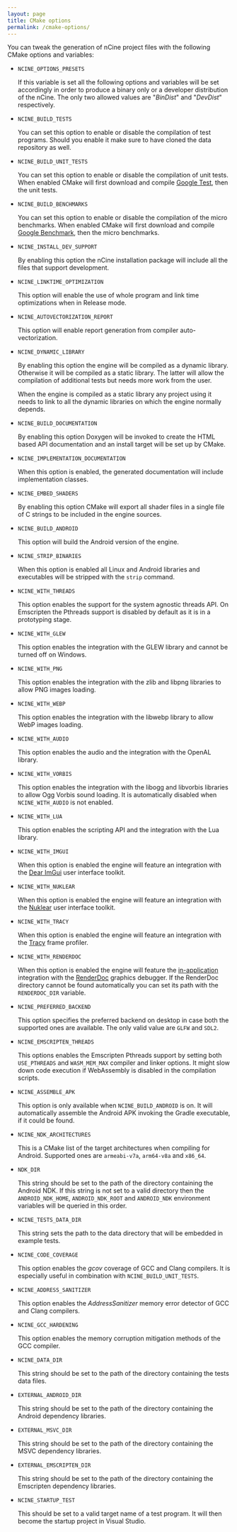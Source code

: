 ```yaml
---
layout: page
title: CMake options
permalink: /cmake-options/
---
```


You can tweak the generation of nCine project files with the following CMake options and variables:

- `NCINE_OPTIONS_PRESETS`

  If this variable is set all the following options and variables will be set accordingly in order to produce a binary only or a developer distribution of the nCine.
  The only two allowed values are "*BinDist*" and "*DevDist*" respectively.

- `NCINE_BUILD_TESTS`

  You can set this option to enable or disable the compilation of test programs.
  Should you enable it make sure to have cloned the data repository as well.

- `NCINE_BUILD_UNIT_TESTS`

  You can set this option to enable or disable the compilation of unit tests.
  When enabled CMake will first download and compile [Google Test](https://github.com/google/googletest), then the unit tests.

- `NCINE_BUILD_BENCHMARKS`

  You can set this option to enable or disable the compilation of the micro benchmarks.
  When enabled CMake will first download and compile [Google Benchmark](https://github.com/google/benchmark), then the micro benchmarks.

- `NCINE_INSTALL_DEV_SUPPORT`

  By enabling this option the nCine installation package will include all the files that support development.

- `NCINE_LINKTIME_OPTIMIZATION`

  This option will enable the use of whole program and link time optimizations when in Release mode.

- `NCINE_AUTOVECTORIZATION_REPORT`

  This option will enable report generation from compiler auto-vectorization.

- `NCINE_DYNAMIC_LIBRARY`

  By enabling this option the engine will be compiled as a dynamic library. Otherwise it will be compiled as a static library.
  The latter will allow the compilation of additional tests but needs more work from the user.

  When the engine is compiled as a static library any project using it needs to link to all the dynamic libraries on which the engine normally depends.

- `NCINE_BUILD_DOCUMENTATION`

  By enabling this option Doxygen will be invoked to create the HTML based API documentation and an install target will be set up by CMake.

- `NCINE_IMPLEMENTATION_DOCUMENTATION`

  When this option is enabled, the generated documentation will include implementation classes.

- `NCINE_EMBED_SHADERS`

  By enabling this option CMake will export all shader files in a single file of C strings to be included in the engine sources.

- `NCINE_BUILD_ANDROID`

  This option will build the Android version of the engine.

- `NCINE_STRIP_BINARIES`

  When this option is enabled all Linux and Android libraries and executables will be stripped with the `strip` command.

- `NCINE_WITH_THREADS`

  This option enables the support for the system agnostic threads API.
  On Emscripten the Pthreads support is disabled by default as it is in a prototyping stage.

- `NCINE_WITH_GLEW`

  This option enables the integration with the GLEW library and cannot be turned off on Windows.

- `NCINE_WITH_PNG`

  This option enables the integration with the zlib and libpng libraries to allow PNG images loading.

- `NCINE_WITH_WEBP`

  This option enables the integration with the libwebp library to allow WebP images loading.

- `NCINE_WITH_AUDIO`

  This option enables the audio and the integration with the OpenAL library.

- `NCINE_WITH_VORBIS`

  This option enables the integration with the libogg and libvorbis libraries to allow Ogg Vorbis sound loading.
  It is automatically disabled when `NCINE_WITH_AUDIO` is not enabled.

- `NCINE_WITH_LUA`

  This option enables the scripting API and the integration with the Lua library.

- `NCINE_WITH_IMGUI`

  When this option is enabled the engine will feature an integration with the [Dear ImGui](https://github.com/ocornut/imgui) user interface toolkit.

- `NCINE_WITH_NUKLEAR`

  When this option is enabled the engine will feature an integration with the [Nuklear](https://github.com/vurtun/nuklear) user interface toolkit.

- `NCINE_WITH_TRACY`

  When this option is enabled the engine will feature an integration with the [Tracy](https://bitbucket.org/wolfpld/tracy) frame profiler.

- `NCINE_WITH_RENDERDOC`

  When this option is enabled the engine will feature the [in-application](https://renderdoc.org/docs/in_application_api.html) integration with the [RenderDoc](https://renderdoc.org/) graphics debugger.
  If the RenderDoc directory cannot be found automatically you can set its path with the `RENDERDOC_DIR` variable.

- `NCINE_PREFERRED_BACKEND`

  This option specifies the preferred backend on desktop in case both the supported ones are available. The only valid value are `GLFW` and `SDL2`.

- `NCINE_EMSCRIPTEN_THREADS`

  This options enables the Emscripten Pthreads support by setting both `USE_PTHREADS` and `WASM_MEM_MAX` compiler and linker options.
  It might slow down code execution if WebAssembly is disabled in the compilation scripts.

- `NCINE_ASSEMBLE_APK`

  This option is only available when `NCINE_BUILD_ANDROID` is on. It will automatically assemble the Android APK invoking the Gradle executable, if it could be found.

- `NCINE_NDK_ARCHITECTURES`

  This is a CMake list of the target architectures when compiling for Android. Supported ones are `armeabi-v7a`, `arm64-v8a` and `x86_64`.

- `NDK_DIR`

  This string should be set to the path of the directory containing the Android NDK.
  If this string is not set to a valid directory then the `ANDROID_NDK_HOME`, `ANDROID_NDK_ROOT` and `ANDROID_NDK` environment variables will be queried in this order.

- `NCINE_TESTS_DATA_DIR`

  This string sets the path to the data directory that will be embedded in example tests.

- `NCINE_CODE_COVERAGE`

  This option enables the *gcov* coverage of GCC and Clang compilers. It is especially useful in combination with `NCINE_BUILD_UNIT_TESTS`.

- `NCINE_ADDRESS_SANITIZER`

  This option enables the *AddressSanitizer* memory error detector of GCC and Clang compilers.

- `NCINE_GCC_HARDENING`

  This option enables the memory corruption mitigation methods of the GCC compiler.

- `NCINE_DATA_DIR`

  This string should be set to the path of the directory containing the tests data files.

- `EXTERNAL_ANDROID_DIR`

  This string should be set to the path of the directory containing the Android dependency libraries.

- `EXTERNAL_MSVC_DIR`

  This string should be set to the path of the directory containing the MSVC dependency libraries.

- `EXTERNAL_EMSCRIPTEN_DIR`

  This string should be set to the path of the directory containing the Emscripten dependency libraries.

- `NCINE_STARTUP_TEST`

  This should be set to a valid target name of a test program. It will then become the startup project in Visual Studio.
